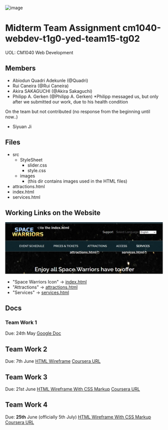 ![image](https://user-images.githubusercontent.com/40524432/120882841-23abb300-c615-11eb-985a-52edbb0b9af0.png)

# Midterm Team Assignment cm1040-webdev-t1g0-yed-team15-tg02
UOL: CM1040 Web Development 

## Members
- Abiodun Quadri Adekunle (@Quadri)
- Rui Caneira (@Rui Caneira)
- Akira SAKAGUCHI (@Akira Sakaguchi)
- Philipp A. Gerken (@Philipp A. Gerken) 
*Philipp messaged us, but only after we submitted our work, due to his health condition

On the team but not contributed (no response from the beginning until now..)
- Siyuan Ji

## Files
 - src
   - StyleSheet
     - slider.css
     - style.css
   - images
     - (this dir contains images used in the HTML files)
 - attractions.html
 - index.html
 - services.html

## Working Links on the Website
![image](./preview.png)

- "Space Warriors Icon" -> [index.html](https://sharedrreubnpe.labs.coursera.org)
- "Attractions" -> [attractions.html](https://sharedrreubnpe.labs.coursera.org/attractions.html)
- "Services" -> [services.html](https://sharedrreubnpe.labs.coursera.org/services.html)

## Docs

### Team Work 1
Due: 24th May
[Google Doc](./Team_Project_1/UOL_Web_dev_team_work1.pdf)

## Team Work 2
Due: 7th June
[HTML Wireframe](./Team_Project_2/Team_Project_2_HTML_Wireframes.pdf)
[Coursera URL](https://sharedrreubnpe.labs.coursera.org/)

## Team Work 3
Due: 21st June
[HTML Wireframe With CSS Markup](./Team_Project_3/Team_Project_3_HTML_Wireframes_with_CSS.pdf)
[Coursera URL](https://sharedooykupzl.labs.coursera.org)

## Team Work 4
Due: **25th** June (officially 5th July)
[HTML Wireframe With CSS Markup](./Team_Project_4/Team_Project_4_HTML_Wireframes_with_CSS.pdf)
[Coursera URL](https://sharedooykupzl.labs.coursera.org)
